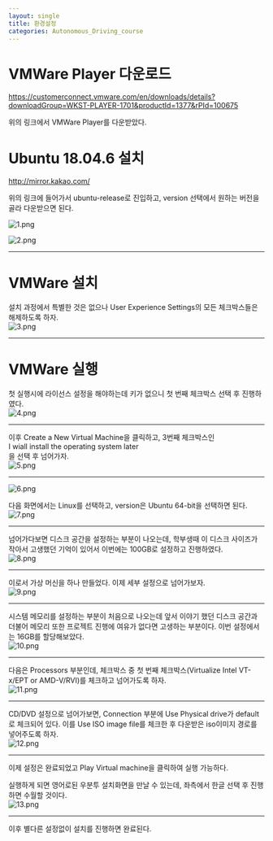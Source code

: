 ```yaml
---
layout: single
title: 환경설정
categories: Autonomous_Driving_course
---
```

# VMWare Player 다운로드

https://customerconnect.vmware.com/en/downloads/details?downloadGroup=WKST-PLAYER-1701&productId=1377&rPId=100675

위의 링크에서 VMWare Player를 다운받았다.

# Ubuntu 18.04.6 설치
http://mirror.kakao.com/

위의 링크에 들어가서 ubuntu-release로 진입하고, version 선택에서 원하는 버전을 골라 다운받으면 된다.

![1.png](../../../images/Autonomous_Driving/1.png)<br>

![2.png](../../../images/Autonomous_Driving/2.png)<br>
<hr>

# VMWare 설치
설치 과정에서 특별한 것은 없으나 User Experience Settings의 모든 체크박스들은 해제하도록 하자.<br>
![3.png](../../../images/Autonomous_Driving/3.png)
<hr>

# VMWare 실행
첫 실행시에 라이선스 설정을 해야하는데 키가 없으니 첫 번째 체크박스 선택 후 진행하였다.<br>
![4.png](../../../images/Autonomous_Driving/4.png)
<hr>

이후 Create a New Virtual Machine을 클릭하고, 3번째 체크박스인 <br>I wiall install the operating system later<br>
을 선택 후 넘어가자.<br>
![5.png](../../../images/Autonomous_Driving/5.png)<br><hr>
![6.png](../../../images/Autonomous_Driving/6.png)

다음 화면에서는 Linux를 선택하고, version은 Ubuntu 64-bit을 선택하면 된다.<br>
![7.png](../../../images/Autonomous_Driving/7.png)
<hr>

넘어가다보면 디스크 공간을 설정하는 부분이 나오는데, 학부생때 이 디스크 사이즈가 작아서 고생했던 기억이 있어서 이번에는 100GB로 설정하고 진행하였다.<br>
![8.png](../../../images/Autonomous_Driving/8.png)
<hr>

이로서 가상 머신을 하나 만들었다. 이제 세부 설정으로 넘어가보자.<br>
![9.png](../../../images/Autonomous_Driving/9.png)
<hr>

시스템 메모리를 설정하는 부분이 처음으로 나오는데 앞서 이야기 했던 디스크 공간과 더불어 메모리 또한 프로젝트 진행에 여유가 없다면 고생하는 부분이다. 이번 설정에서는 16GB를 할당해보았다.<br>
![10.png](../../../images/Autonomous_Driving/10.png)
<hr>

다음은 Processors 부분인데, 체크박스 중 첫 번째 체크박스(Virtualize Intel VT-x/EPT or AMD-V/RVI)를 체크하고 넘어가도록 하자.<br>
![11.png](../../../images/Autonomous_Driving/11.png)
<hr>

CD/DVD 설정으로 넘어가보면, Connection 부분에 Use Physical drive가 default로 체크되어 있다. 이를 Use ISO image file를 체크한 후 다운받은 iso이미지 경로를 넣어주도록 하자.<br>
![12.png](../../../images/Autonomous_Driving/12.png)
<hr>

이제 설정은 완료되었고 Play Virtual machine을 클릭하여 실행 가능하다.<br>

실행하게 되면 영어로된 우분투 설치화면을 만날 수 있는데, 좌측에서 한글 선택 후 진행하면 수월할 것이다.<br>
![13.png](../../../images/Autonomous_Driving/13.png)
<hr>

이후 별다른 설정없이 설치를 진행하면 완료된다.
